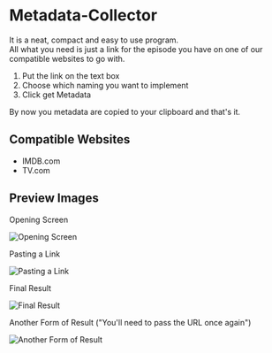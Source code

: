# Metadata-Collector

It is a neat, compact and easy to use program.  
All what you need is just a link for the episode you have on one of our compatible websites to go with.

1. Put the link on the text box
2. Choose which naming you want to implement
3. Click get Metadata

By now you metadata are copied to your clipboard and that's it.

## Compatible Websites
* IMDB.com
* TV.com

## Preview Images

Opening Screen

![Opening Screen](https://i.imgur.com/W2JrNXQ.png)

Pasting a Link

![Pasting a Link](https://i.imgur.com/IOQxwIB.png)

Final Result

![Final Result](https://i.imgur.com/Xzx8yVw.png)

Another Form of Result ("You'll need to pass the URL once again")

![Another Form of Result](https://i.imgur.com/L34BUZJ.png)
